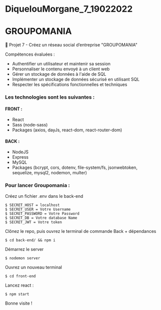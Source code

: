 # DiquelouMorgane_7_19022022
# GROUPOMANIA 

🔨 Projet 7 - Créez un réseau social d’entreprise "GROUPOMANIA"

Compétences évaluées :
- Authentifier un utilisateur et maintenir sa session
- Personnaliser le contenu envoyé à un client web
- Gérer un stockage de données à l'aide de SQL
- Implémenter un stockage de données sécurisé en utilisant SQL
- Respecter les spécifications fonctionnelles et techniques

### Les technologies sont les suivantes :
#### FRONT : 
- React
- Sass (node-sass)
- Packages (axios, dayJs, react-dom, react-router-dom)
#### BACK : 
- NodeJS
- Express
- MySQL
- Packages (bcrypt, cors, dotenv, file-system/fs, jsonwebtoken, sequelize, mysql2, nodemon, multer)



### Pour lancer Groupomania :
Créez un fichier .env dans le back-end
```
$ SECRET_HOST = localhost
$ SECRET_USER = Votre Username
$ SECRET_PASSWORD = Votre Password
$ SECRET_DB = Votre database Name
$ SECRET_JWT = Votre token
```
Clônez le repo, puis ouvrez le terminal de commande
Back + dépendances
```
$ cd back-end/ && npm i
```
Démarrez le server
```
$ nodemon server
```
Ouvrez un nouveau terminal
```
$ cd front-end
```
Lancez react :
```
$ npm start
```
Bonne visite !
